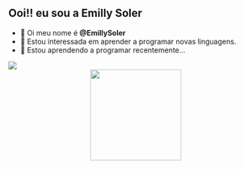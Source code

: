 ## Ooi!! eu sou a Emilly Soler

- 👋 Oi meu nome é **@EmillySoler**
- 👀 Estou interessada em aprender a programar novas linguagens.
- 🌱 Estou aprendendo a programar recentemente...
<div>
<a href = "mailto:emilly.soler.camargo@escola.pr.gov.br"><img src="https://img.shields.io/badge/-Gmail-%23333?style=for-the-badge&logo=gmail&logoColor=white" target="_blank">
</div>
<div align="center">
  <a href="https://github.com/EmillySoler">
  <img height="180em" src="https://github-readme-stats.vercel.app/api?username=EmillySoler&show_icons=true&theme=dark&include_all_commits=true&count_private=true"/>
</div>

<!---
EmillySoler/EmillySoler is a ✨ special ✨ repository because its `README.md` (this file) appears on your GitHub profile.
You can click the Preview link to take a look at your changes.
--->

